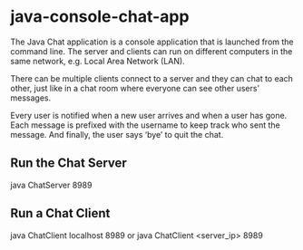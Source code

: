 # java-console-chat-app

The Java Chat application is a console application that is launched from the command line. 
The server and clients can run on different computers in the same network, e.g. Local Area Network (LAN).

There can be multiple clients connect to a server and they can chat to each other, 
just like in a chat room where everyone can see other users’ messages. 

Every user is notified when a new user arrives and when a user has gone. 
Each message is prefixed with the username to keep track who sent the message.
And finally, the user says ‘bye’ to quit the chat.

Run the Chat Server
-------------------
java ChatServer 8989

Run a Chat Client
-----------------
java ChatClient localhost 8989
        or
java ChatClient <server_ip> 8989
